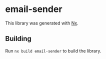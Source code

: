 # email-sender

This library was generated with [Nx](https://nx.dev).

## Building

Run `nx build email-sender` to build the library.

